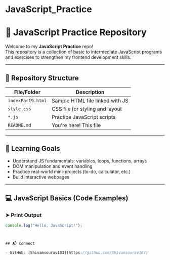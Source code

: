 # JavaScript_Practice

# 🧠 JavaScript Practice Repository

Welcome to my **JavaScript Practice** repo!  
This repository is a collection of basic to intermediate JavaScript programs and exercises to strengthen my frontend development skills.

---

## 📁 Repository Structure

| File/Folder       | Description                          |
|-------------------|--------------------------------------|
| `indexPart9.html` | Sample HTML file linked with JS      |
| `style.css`       | CSS file for styling and layout      |
| `*.js`            | Practice JavaScript scripts          |
| `README.md`       | You're here! This file               |

---

## 🎯 Learning Goals

- Understand JS fundamentals: variables, loops, functions, arrays
- DOM manipulation and event handling
- Practice real-world mini-projects (to-do, calculator, etc.)
- Build interactive webpages

---

## 💻 JavaScript Basics (Code Examples)

### ➤ Print Output

```javascript
console.log("Hello, JavaScript!");



## 📬 Connect

- GitHub: [Shivamsourav183](https://github.com/Shivamsourav183)
